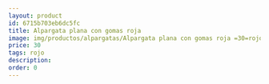 ```yaml
---
layout: product
id: 6715b703eb6dc5fc
title: Alpargata plana con gomas roja 
image: img/productos/alpargatas/Alpargata plana con gomas roja =30=rojo.webp
price: 30
tags: rojo
description: 
order: 0
---
```

